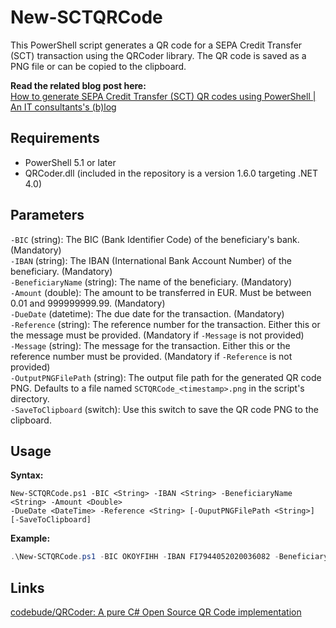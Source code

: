 # New-SCTQRCode

This PowerShell script generates a QR code for a SEPA Credit Transfer (SCT) transaction using the QRCoder library. The QR code is saved as a PNG file or can be copied to the clipboard.

**Read the related blog post here:**  
[How to generate SEPA Credit Transfer (SCT) QR codes using PowerShell | An IT consultants's (b)log](https://peramhe.github.io/posts/How-to-generate-SEPA-Credit-Transfer-(SCT)-QR-codes-using-PowerShell)

## Requirements

- PowerShell 5.1 or later
- QRCoder.dll (included in the repository is a version 1.6.0 targeting .NET 4.0)

## Parameters

`-BIC` (string): The BIC (Bank Identifier Code) of the beneficiary's bank. (Mandatory)  
`-IBAN` (string): The IBAN (International Bank Account Number) of the beneficiary. (Mandatory)  
`-BeneficiaryName` (string): The name of the beneficiary. (Mandatory)  
`-Amount` (double): The amount to be transferred in EUR. Must be between 0.01 and 999999999.99. (Mandatory)  
`-DueDate` (datetime): The due date for the transaction. (Mandatory)  
`-Reference` (string): The reference number for the transaction. Either this or the message must be provided. (Mandatory if `-Message` is not provided)  
`-Message` (string): The message for the transaction. Either this or the reference number must be provided. (Mandatory if `-Reference` is not provided)  
`-OutputPNGFilePath` (string): The output file path for the generated QR code PNG. Defaults to a file named `SCTQRCode_<timestamp>.png` in the script's directory.  
`-SaveToClipboard` (switch): Use this switch to save the QR code PNG to the clipboard.  

## Usage

**Syntax:**
```
New-SCTQRCode.ps1 -BIC <String> -IBAN <String> -BeneficiaryName <String> -Amount <Double>
-DueDate <DateTime> -Reference <String> [-OuputPNGFilePath <String>] [-SaveToClipboard]
```
**Example:**
```powershell
.\New-SCTQRCode.ps1 -BIC OKOYFIHH -IBAN FI7944052020036082 -BeneficiaryName "Acme Corporation" -Amount 397.49 -DueDate "2024-12-24" -Reference "241018" -SaveToClipboard
```

## Links

[codebude/QRCoder: A pure C# Open Source QR Code implementation](https://github.com/codebude/QRCoder)
